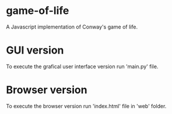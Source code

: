 # game-of-life
A Javascript implementation of Conway's game of life.

# GUI version
To execute the grafical user interface version run 'main.py' file.

# Browser version
To execute the browser version run 'index.html' file in 'web' folder.
